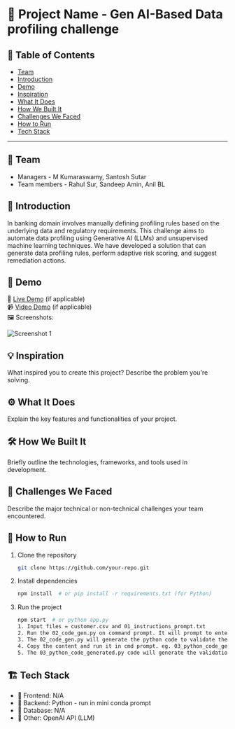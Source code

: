 # 🚀 Project Name - Gen AI-Based Data profiling challenge

## 📌 Table of Contents
- [Team](#team)
- [Introduction](#introduction)
- [Demo](#demo)
- [Inspiration](#inspiration)
- [What It Does](#what-it-does)
- [How We Built It](#how-we-built-it)
- [Challenges We Faced](#challenges-we-faced)
- [How to Run](#how-to-run)
- [Tech Stack](#tech-stack)

---
## 👥 Team
- Managers - M Kumaraswamy, Santosh Sutar
- Team members - Rahul Sur, Sandeep Amin, Anil BL

## 🎯 Introduction
In banking domain involves manually defining profiling rules based on the underlying data and regulatory requirements. This challenge aims to automate data profiling using Generative AI (LLMs) and unsupervised machine learning techniques. We have developed a solution that can generate data profiling rules, perform adaptive risk scoring, and suggest remediation actions.

## 🎥 Demo
🔗 [Live Demo](#) (if applicable)  
📹 [Video Demo](#) (if applicable)  
🖼️ Screenshots:

![Screenshot 1](link-to-image)

## 💡 Inspiration
What inspired you to create this project? Describe the problem you're solving.

## ⚙️ What It Does
Explain the key features and functionalities of your project.

## 🛠️ How We Built It
Briefly outline the technologies, frameworks, and tools used in development.

## 🚧 Challenges We Faced
Describe the major technical or non-technical challenges your team encountered.

## 🏃 How to Run
1. Clone the repository  
   ```sh
   git clone https://github.com/your-repo.git
   ```
2. Install dependencies  
   ```sh
   npm install  # or pip install -r requirements.txt (for Python)
   ```
3. Run the project  
   ```sh
   npm start  # or python app.py
   1. Input files = customer.csv and 01_instructions_prompt.txt
   2. Run the 02_code_gen.py on command prompt. It will prompt to enter the above instructions.
   3. The 02_code_gen.py will generate the python code to validate the data
   4. Copy the content and run it in cmd prompt. eg. 03_python_code_generated.py
   5. The 03_python_code_generated.py code will generate the validation_transactions.csv as output in the same directory.   
   ```

## 🏗️ Tech Stack
- 🔹 Frontend: N/A
- 🔹 Backend: Python - run in mini conda prompt
- 🔹 Database: N/A
- 🔹 Other: OpenAI API (LLM)
